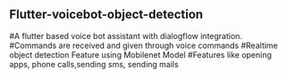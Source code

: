 ## Flutter-voicebot-object-detection
#A flutter based voice bot assistant with dialogflow integration.
#Commands are received and given through voice commands
#Realtime object detection Feature using Mobilenet Model
#Features like opening apps, phone calls,sending sms, sending mails
